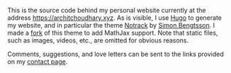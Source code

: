 This is the source code behind my personal website currently at the address
https://architchoudhary.xyz. As is visible, I use [Hugo](https://gohugo.io/) to
generate my website, and in particular the theme
[Notrack](https://github.com/gevhaz/hugo-theme-notrack) by [Simon
Bengtsson](https://github.com/gevhaz). I made a
[fork](https://github.com/choudhary-archit/hugo-theme-notrack) of this theme to
add MathJax support.  Note that static files, such as images, videos, etc., are
omitted for obvious reasons.

Comments, suggestions, and love letters can be sent to the links provided on my
[contact page](https://architchoudhary.xyz/contact).
